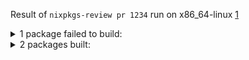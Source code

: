 Result of `nixpkgs-review pr 1234` run on x86_64-linux [1](https://github.com/Mic92/nixpkgs-review)
<details>
  <summary>1 package failed to build:</summary>
  <ul>
    <li>baz</li>
  </ul>
</details>
<details>
  <summary>2 packages built:</summary>
  <ul>
    <li>foo</li>
    <li>bar</li>
  </ul>
</details>
